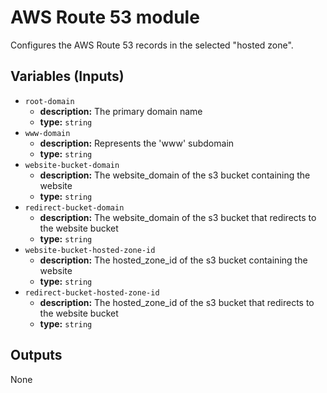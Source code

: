 # AWS Route 53 module
Configures the AWS Route 53 records in the selected "hosted zone".

## Variables (Inputs)
- `root-domain`
    - **description:** The primary domain name
    - **type:** `string`
- `www-domain`
    - **description:** Represents the 'www' subdomain
    - **type:** `string`
- `website-bucket-domain`
    - **description:** The website_domain of the s3 bucket containing the website
    - **type:** `string`
- `redirect-bucket-domain`
    - **description:** The website_domain of the s3 bucket that redirects to the website bucket
    - **type:** `string`
- `website-bucket-hosted-zone-id`
    - **description:** The hosted_zone_id of the s3 bucket containing the website
    - **type:** `string`
- `redirect-bucket-hosted-zone-id`
    - **description:** The hosted_zone_id of the s3 bucket that redirects to the website bucket
    - **type:** `string`

## Outputs
None
